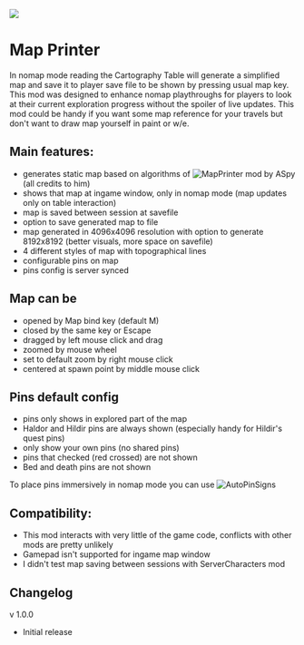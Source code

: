 ![](https://staticdelivery.nexusmods.com/mods/3667/images/1828/1828-1648532354-466380845.png)

# Map Printer
In nomap mode reading the Cartography Table will generate a simplified map and save it to player save file to be shown by pressing usual map key.
This mod was designed to enhance nomap playthroughs for players to look at their current exploration progress without the spoiler of live updates.
This mod could be handy if you want some map reference for your travels but don't want to draw map yourself in paint or w/e.

## Main features:
* generates static map based on algorithms of ![MapPrinter](https://valheim.thunderstore.io/package/ASpy/MapPrinter/) mod by ASpy (all credits to him)
* shows that map at ingame window, only in nomap mode (map updates only on table interaction)
* map is saved between session at savefile
* option to save generated map to file
* map generated in 4096x4096 resolution with option to generate 8192x8192 (better visuals, more space on savefile)
* 4 different styles of map with topographical lines
* configurable pins on map
* pins config is server synced

## Map can be
* opened by Map bind key (default M)
* closed by the same key or Escape
* dragged by left mouse click and drag
* zoomed by mouse wheel
* set to default zoom by right mouse click
* centered at spawn point by middle mouse click

## Pins default config
* pins only shows in explored part of the map
* Haldor and Hildir pins are always shown (especially handy for Hildir's quest pins)
* only show your own pins (no shared pins)
* pins that checked (red crossed) are not shown
* Bed and death pins are not shown

To place pins immersively in nomap mode you can use ![AutoPinSigns](https://valheim.thunderstore.io/package/shudnal/AutoPinSigns/)

## Compatibility:
* This mod interacts with very little of the game code, conflicts with other mods are pretty unlikely
* Gamepad isn't supported for ingame map window
* I didn't test map saving between sessions with ServerCharacters mod

## Changelog

v 1.0.0
 * Initial release
